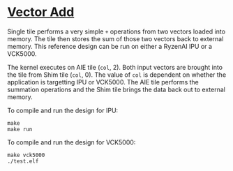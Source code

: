 <!---//===- README.md --------------------------*- Markdown -*-===//
//
// This file is licensed under the Apache License v2.0 with LLVM Exceptions.
// See https://llvm.org/LICENSE.txt for license information.
// SPDX-License-Identifier: Apache-2.0 WITH LLVM-exception
//
// Copyright (C) 2022, Advanced Micro Devices, Inc.
// 
//===----------------------------------------------------------------------===//-->

# <ins>Vector Add</ins>

Single tile performs a very simple `+` operations from two vectors loaded into memory. The tile then stores the sum of those two vectors back to external memory. This reference design can be run on either a RyzenAI IPU or a VCK5000. 

The kernel executes on AIE tile (`col`, 2). Both input vectors are brought into the tile from Shim tile (`col`, 0). The value of `col` is dependent on whether the application is targetting IPU or VCK5000. The AIE tile performs the summation operations and the Shim tile brings the data back out to external memory.

To compile and run the design for IPU:
```
make
make run
```

To compile and run the design for VCK5000:
```
make vck5000
./test.elf
```
